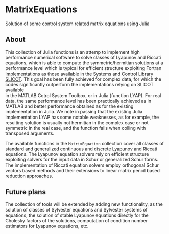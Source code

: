 # MatrixEquations
Solution of some control system related matrix equations using Julia

## About
This collection of Julia functions is an attemp to implement high performance
numerical software to solve classes of Lyapunov and Riccati equations, which
is able to compute the symmetric/hermitian solutions at a performance level
which is typical for efficient structure exploiting Fortran implementations as those
available in the Systems and Control Library [SLICOT](http://slicot.org/).
This goal has been fully achieved for complex data,
for which the codes significantly outperform the implementations relying on SLICOT available  
in the MATLAB Cotrol System Toolbox, or in Julia (function LYAP).
For real data, the same performance level has been practically achieved as in MATLAB and
better performance obtained as for the existing implementation in Julia. We note in passing
that the existing Julia implementation LYAP has some notable weaknesses, as for example,
the resulting solution is usually not hermitian in the complex case or not symmetric
in the real case, and the function fails when colling with transposed arguments.

The available functions in the `MatrixEquation` collection cover all classes of
standard and generalized continuous and discrete Lyapunov and Riccati equations.
The Lyapunov equation solvers rely on efficient structure exploiting
solvers  for the input data in Schur or generalized Schur forms.
The implementation of Riccati equation solvers employ orthogonal Schur vectors
based methods and their extensions to linear matrix pencil based reduction approaches.   

## Future plans
The collection of tools will be extended by adding new functionality, as the solution
of classes of Sylvester equations and Sylvester systems of equations, the solution of stable Lyapunov
equations directly for the Cholesky factors of the solutions, computation of condition
number estimators for Lyapunov equations, etc.
